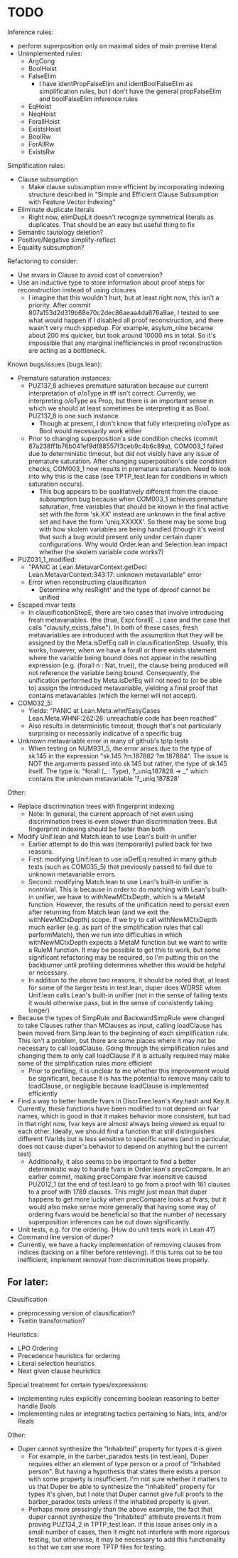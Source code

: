 # TODO

Inference rules:
- perform superposition only on maximal sides of main premise literal
- Unimplemented rules:
  - ArgCong
  - BoolHoist
  - FalseElim
    - I have identPropFalseElim and identBoolFalseElim as simplification rules, but I don't have the general
      propFalseElim and boolFalseElim inference rules
  - EqHoist
  - NeqHoist
  - ForallHoist
  - ExistsHoist
  - BoolRw
  - ForAllRw
  - ExistsRw

Simplification rules:
- Clause subsumption
  - Make clause subsumption more efficient by incorporating indexing structure described in
    "Simple and Efficient Clause Subsumption with Feature Vector Indexing"
- Eliminate duplicate literals
  - Right now, elimDupLit doesn't recognize symmetrical literals as duplicates. That should be an easy but useful thing to fix
- Semantic tautology deletion?
- Positive/Negative simplify-reflect
- Equality subsumption?

Refactoring to consider:
- Use mvars in Clause to avoid cost of conversion?
- Use an inductive type to store information about proof steps for reconstruction instead of using closures
  - I imagine that this wouldn't hurt, but at least right now, this isn't a priority. After commit 807a153d2d319b68e70c2dec86aeaa4da676a9ae,
    I tested to see what would happen if I disabled all proof reconstruction, and there wasn't very much sppedup. For example, asylum_nine
    became about 200 ms quicker, but took around 10000 ms in total. So it's impossible that any marginal inefficiencies in proof reconstruction
    are acting as a bottleneck.

Known bugs/issues (bugs.lean):
- Premature saturation instances:
  - PUZ137_8 achieves premature saturation because our current interpretation of $o/$oType in tff isn't correct. Currently, we interpreting $o/$oType
    as Prop, but there is an important sense in which we should at least sometimes be interpreting it as Bool. PUZ137_8 is one such instance.
    - Though at present, I don't know that fully interpreting $o/$oType as Bool would necessarily work either
  - Prior to changing superposition's side condition checks (commit 87a238ff1b76b041ef9df88557f3ceb9c4b6c89a), COM003_1 failed due to deterministic
    timeout, but did not visibly have any issue of premature saturation. After changing superposition's side condition checks, COM003_1 now results
    in premature saturation. Need to look into why this is the case (see TPTP_test.lean for conditions in which saturation occurs).
    - This bug appears to be qualitatively different from the clause subsumption bug because when COM003_1 achieves premature saturation, free variables
      that should be known in the final active set with the form 'sk.XX' instead are unknown in the final active set and have the form 'uniq.XXXXX'. So
      there may be some bug with how skolem variables are being handled (though it's weird that such a bug would present only under certain duper
      configurations. Why would Order.lean and Selection.lean impact whether the skolem variable code works?)
- PUZ031_1_modified:
  - "PANIC at Lean.MetavarContext.getDecl Lean.MetavarContext:343:17: unknown metavariable" error
  - Error when reconstructing clausification
    - Determine why resRight' and the type of dproof cannot be unified
- Escaped mvar tests
  - In clausificationStepE, there are two cases that involve introducing fresh metavariables. (the (true, Expr.forallE ..) case and the case that
    calls "clausify_exists_false"). In both of these cases, fresh metavariables are introduced with the assumption that they will be assigned
    by the Meta.isDefEq call in clausificationStep. Usually, this works, however, when we have a forall or there exists statement where the variable
    being bound does not appear in the resulting expression (e.g. (forall n : Nat, true)), the clause being produced will not reference the variable
    being bound. Consequently, the unification performed by Meta.isDefEq will not need to (or be able to) assign the introduced metavariable, yielding
    a final proof that contains metavariables (which the kernel will not accept).
- COM032_5:
  - Yields: "PANIC at Lean.Meta.whnfEasyCases Lean.Meta.WHNF:262:26: unreachable code has been reached"
  - Also results in deterministic timeout, though that's not particularly surprising or necessarily indicative of a specific bug
- Unknown metavariable error in many of github's tptp tests
  - When testing on NUM931_5, the error arises due to the type of sk.145 in the expression "sk.145 ?m.187882 ?m.187884".
    The issue is NOT the arguments passed into sk.145 but rather, the type of sk.145 itself. The type is:
    "forall (_ : Type), ?_uniq.187828 -> _" which contains the unknown metavariable '?_uniq.187828'

Other:
- Replace discrimination trees with fingerprint indexing
  - Note: In general, the current approach of not even using discrimination trees is even slower than discrimination trees. But fingerprint indexing should be faster than both
- Modify Unif.lean and Match.lean to use Lean's built-in unifier
  - Earlier attempt to do this was (temporarily) pulled back for two reasons.
  - First: modifying Unif.lean to use isDefEq resulted in many github tests (such as COM035_5) that previously passed to fail due to unknown
    metavariable errors.
  - Second: modifying Match.lean to use Lean's built-in unifier is nontrivial. This is because in order to do matching with Lean's built-in unifier,
    we have to withNewMCtxDepth, which is a MetaM function. However, the results of the unification need to persist even after returning from
    Match.lean (and we exit the withNewMCtxDepth) scope. If we try to call withNewMCtxDepth much earlier (e.g. as part of the simplification rules
    that call performMatch), then we run into difficulties in which withNewMCtxDepth expects a MetaM function but we want to write a RuleM function.
    It may be possible to get this to work, but some significant refactoring may be required, so I'm putting this on the backburner until profiling
    determines whether this would be helpful or necessary.
  - In addition to the above two reasons, it should be noted that, at least for some of the larger tests in test.lean, duper does WORSE when Unif.lean
    calls Lean's built-in unifier (not in the sense of failing tests it would otherwise pass, but in the sense of consistently taking longer)
- Because the types of SimpRule and BackwardSimpRule were changed to take Clauses rather than MClauses as input, calling loadClause has
  been moved from Simp.lean to the beginning of each simplification rule. This isn't a problem, but there are some places where it may not
  be necessary to call loadClause. Going through the simplification rules and changing them to only call loadClause if it is actually required
  may make some of the simplification rules more efficient
    - Prior to profiling, it is unclear to me whether this improvement would be significant, because it is has the potential to remove many
      calls to loadClause, or negligible because loadClause is implemented efficiently
- Find a way to better handle fvars in DiscrTree.lean's Key.hash and Key.lt. Currently, these functions have been modified to not depend
  on fvar names, which is good in that it makes behavior more consistent, but bad in that right now, fvar keys are almost always being viewed as equal
  to each other. Ideally, we should find a function that still distinguishes different fVarIds but is less sensitive to specific names (and in particular,
  does not cause duper's behavior to depend on anything but the current test)
    - Additionally, it also seems to be important to find a better deterministic way to handle fvars in Order.lean's precCompare. In an earlier commit, making
      precCompare fvar insensitive caused PUZ012_1 (at the end of test.lean) to go from a proof with 161 clauses to a proof with 1789 clauses. This might
      just mean that duper happens to get more lucky when precCompare looks at fvars, but it would also make sense more generally that having some way of
      ordering fvars would be beneficial so that the number of necessary superposition inferences can be cut down significantly.
- Unit tests, e.g. for the ordering. (How do unit tests work in Lean 4?)
- Command line version of duper?
- Currently, we have a hacky implementation of removing clauses from indices (tacking on a filter before retrieving). If this turns out to be too inefficient,
  implement removal from discrimination trees properly.

## For later:

Clausification
- preprocessing version of clausification?
- Tseitin transformation?

Heuristics:
- LPO Ordering
- Precedence heuristics for ordering
- Literal selection heuristics
- Next given clause heuristics

Special treatment for certain types/expressions:
- Implementing rules explicitly concerning boolean reasoning to better handle Bools
- Implementing rules or integrating tactics pertaining to Nats, Ints, and/or Reals

Other:
- Duper cannot synthesize the "Inhabited" property for types it is given 
    - For example, in the barber_paradox tests (in test.lean), Duper requires either an element of type person or a proof of "Inhabited person". But having a
      hypothesis that states there exists a person with some property is insufficient. I'm not sure whether it matters to us that Duper be able to synthesize
      the "Inhabited" property for types it's given, but I note that Duper cannot give full proofs to the barber_paradox tests unless if the inhabited property
      is given.
    - Perhaps more pressingly than the above example, the fact that duper cannot synthesize the "Inhabited" attribute prevents it from proving PUZ134_2 in TPTP_test.lean.
      If this issue arises only in a small number of cases, then it might not interfere with more rigorous testing, but otherwise, it may be necessary to add this
      functionality so that we can use more TPTP files for testing.